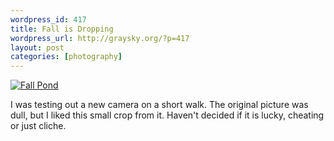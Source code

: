 ```yaml
--- 
wordpress_id: 417
title: Fall is Dropping
wordpress_url: http://graysky.org/?p=417
layout: post
categories: [photography]
---
```

<div class="flickr-frame">
<a href="http://www.flickr.com/photos/downtree/2936417863/" title="Fall Pond"><img src="http://graysky.org/images/fall_dropping.jpg" alt="Fall Pond" class="flickr-photo" /></a>
</div>

I was testing out a new camera on a short walk. The original picture was dull, but I liked this small crop from it. Haven't decided if it is lucky, cheating or just cliche.

